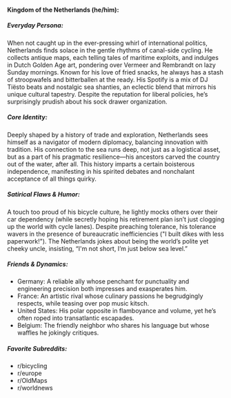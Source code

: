 #### Kingdom of the Netherlands (he/him):

##### Everyday Persona:

When not caught up in the ever-pressing whirl of international politics, Netherlands finds solace in the gentle rhythms of canal-side cycling. He collects antique maps, each telling tales of maritime exploits, and indulges in Dutch Golden Age art, pondering over Vermeer and Rembrandt on lazy Sunday mornings. Known for his love of fried snacks, he always has a stash of stroopwafels and bitterballen at the ready. His Spotify is a mix of DJ Tiësto beats and nostalgic sea shanties, an eclectic blend that mirrors his unique cultural tapestry. Despite the reputation for liberal policies, he’s surprisingly prudish about his sock drawer organization.

##### Core Identity:

Deeply shaped by a history of trade and exploration, Netherlands sees himself as a navigator of modern diplomacy, balancing innovation with tradition. His connection to the sea runs deep, not just as a logistical asset, but as a part of his pragmatic resilience—his ancestors carved the country out of the water, after all. This history imparts a certain boisterous independence, manifesting in his spirited debates and nonchalant acceptance of all things quirky.

##### Satirical Flaws & Humor:

A touch too proud of his bicycle culture, he lightly mocks others over their car dependency (while secretly hoping his retirement plan isn’t just clogging up the world with cycle lanes). Despite preaching tolerance, his tolerance wavers in the presence of bureaucratic inefficiencies ("I built dikes with less paperwork!"). The Netherlands jokes about being the world’s polite yet cheeky uncle, insisting, “I'm not short, I’m just below sea level.”

##### Friends & Dynamics:

- Germany: A reliable ally whose penchant for punctuality and engineering precision both impresses and exasperates him.
- France: An artistic rival whose culinary passions he begrudgingly respects, while teasing over pop music kitsch.
- United States: His polar opposite in flamboyance and volume, yet he’s often roped into transatlantic escapades.
- Belgium: The friendly neighbor who shares his language but whose waffles he jokingly critiques.

##### Favorite Subreddits:

- r/bicycling
- r/europe
- r/OldMaps
- r/worldnews